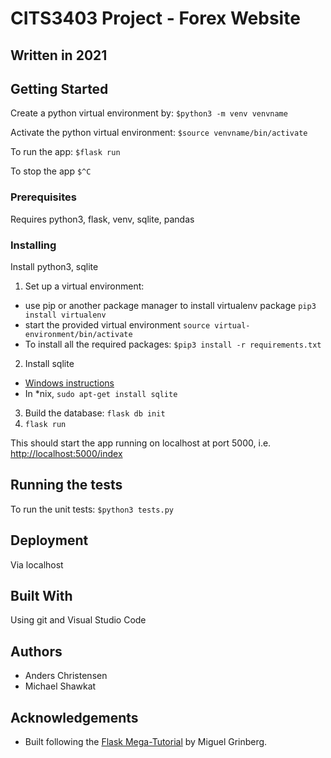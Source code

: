 # CITS3403 Project - Forex Website
## Written in 2021

## Getting Started
Create a python virtual environment by: `$python3 -m venv venvname`

Activate the python virtual environment: `$source venvname/bin/activate`

To run the app: `$flask run`

To stop the app `$^C`

### Prerequisites
Requires python3, flask, venv, sqlite, pandas

### Installing
Install python3, sqlite

1. Set up a virtual environment:
 - use pip or another package manager to install virtualenv package `pip3 install virtualenv`
 - start the provided virtual environment
   `source virtual-environment/bin/activate`
 - To install all the required packages: `$pip3 install -r requirements.txt`
2. Install sqlite
 - [Windows instructions](http://www.sqlitetutorial.net/download-install-sqlite/)
 - In \*nix, `sudo apt-get install sqlite`
3. Build the database: `flask db init`
4. `flask run`

This should start the app running on localhost at port 5000, i.e. [http://localhost:5000/index](http://localhost:5000/index)

## Running the tests
To run the unit tests: `$python3 tests.py`

## Deployment
Via localhost

## Built With
Using git and Visual Studio Code

## Authors
 - Anders Christensen
 - Michael Shawkat

## Acknowledgements
 - Built following the [Flask Mega-Tutorial](https://blog.miguelgrinberg.com/post/the-flask-mega-tutorial-part-i-hello-world) by Miguel Grinberg.






